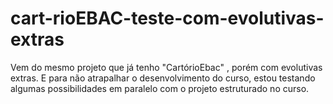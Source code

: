 # cart-rioEBAC-teste-com-evolutivas-extras
Vem do mesmo projeto que já tenho "CartórioEbac" , porém com evolutivas extras. E para não atrapalhar o desenvolvimento do curso, estou testando algumas possibilidades em paralelo com o projeto estruturado no curso.
